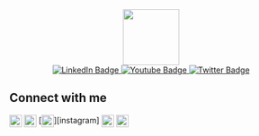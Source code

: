 <div id="header" align="center">
  <img src="https://media.giphy.com/media/M9gbBd9nbDrOTu1Mqx/giphy.gif" width="100"/>
</div>
<div id="badges" align="center">
  <a href="[your-linkedin-URL](https://www.linkedin.com/in/mohamedwzs/)">
    <img src="https://img.shields.io/badge/LinkedIn-blue?style=for-the-badge&logo=linkedin&logoColor=white" alt="LinkedIn Badge"/>
  </a>
  <a href="your-youtube-URL">
    <img src="https://img.shields.io/badge/YouTube-red?style=for-the-badge&logo=youtube&logoColor=white" alt="Youtube Badge"/>
  </a>
  <a href="your-twitter-URL">
    <img src="https://img.shields.io/badge/Twitter-blue?style=for-the-badge&logo=twitter&logoColor=white" alt="Twitter Badge"/>
  </a>
</div>
<img src="https://komarev.com/ghpvc/?username=your-github-username&style=flat-square&color=blue" alt=""/>

Connect with me 
----------------
[<img align="center" width="22px" src="https://cdn.jsdelivr.net/npm/simple-icons@v3/icons/twitter.svg" />][twitter]
[<img align="center" width="22px" src="https://cdn.jsdelivr.net/npm/simple-icons@v3/icons/linkedin.svg" />][linkedin]
[<img align="center" width="22px" src="https://cdn.jsdelivr.net/npm/simple-icons@v3/icons/instagram.svg" />][instagram]
[<img align="center" width="22px" src="https://cdn.jsdelivr.net/npm/simple-icons@v3/icons/whatsapp.svg" />][whatsapp]
[<img align="center" width="22px" src="https://cdn.jsdelivr.net/npm/simple-icons@v3/icons/facebook.svg" />][facebook]

</br>

[twitter]: https://twitter.com/MohamedZaghllol
[facebook]: https://www.facebook.com/MohamedWZS
[linkedin]: https://www.linkedin.com/in/mohamedwzs/
[whatsapp]: https://wa.me/201011999292
